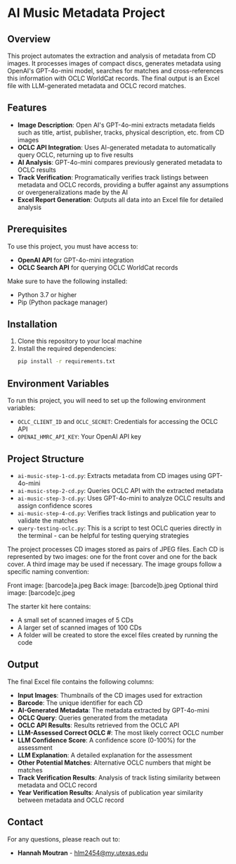 # AI Music Metadata Project
## Overview
This project automates the extraction and analysis of metadata from CD images. It processes images of compact discs, generates metadata using OpenAI's GPT-4o-mini model, searches for matches and cross-references this information with OCLC WorldCat records. The final output is an Excel file with LLM-generated metadata and OCLC record matches.

## Features
- **Image Description**: Open AI's GPT-4o-mini extracts metadata fields such as title, artist, publisher, tracks, physical description, etc. from CD images
- **OCLC API Integration**: Uses AI-generated metadata to automatically query OCLC, returning up to five results
- **AI Analysis**: GPT-4o-mini compares previously generated metadata to OCLC results
- **Track Verification**: Programatically verifies track listings between metadata and OCLC records, providing a buffer against any assumptions or overgeneralizations made by the AI
- **Excel Report Generation**: Outputs all data into an Excel file for detailed analysis

## Prerequisites
To use this project, you must have access to:
- **OpenAI API** for GPT-4o-mini integration
- **OCLC Search API** for querying OCLC WorldCat records

Make sure to have the following installed:
- Python 3.7 or higher
- Pip (Python package manager)

## Installation
1. Clone this repository to your local machine
2. Install the required dependencies:
   ```sh
   pip install -r requirements.txt
   ```

## Environment Variables
To run this project, you will need to set up the following environment variables:
- `OCLC_CLIENT_ID` and `OCLC_SECRET`: Credentials for accessing the OCLC API
- `OPENAI_HMRC_API_KEY`: Your OpenAI API key

## Project Structure
- `ai-music-step-1-cd.py`: Extracts metadata from CD images using GPT-4o-mini
- `ai-music-step-2-cd.py`: Queries OCLC API with the extracted metadata
- `ai-music-step-3-cd.py`: Uses GPT-4o-mini to analyze OCLC results and assign confidence scores
- `ai-music-step-4-cd.py`: Verifies track listings and publication year to validate the matches
- `query-testing-oclc.py`: This is a script to test OCLC queries directly in the terminal - can be helpful for testing querying strategies

The project processes CD images stored as pairs of JPEG files. Each CD is represented by two images: one for the front cover and one for the back cover. A third image may be used if necessary.  The image groups follow a specific naming convention:

Front image: [barcode]a.jpeg
Back image: [barcode]b.jpeg
Optional third image: [barcode]c.jpeg

The starter kit here contains:
- A  small set of scanned images of 5 CDs
- A larger set of scanned images of 100 CDs
- A folder will be created to store the excel files created by running the code

## Output
The final Excel file contains the following columns:
- **Input Images**: Thumbnails of the CD images used for extraction
- **Barcode**: The unique identifier for each CD
- **AI-Generated Metadata**: The metadata extracted by GPT-4o-mini
- **OCLC Query**: Queries generated from the metadata
- **OCLC API Results**: Results retrieved from the OCLC API
- **LLM-Assessed Correct OCLC #**: The most likely correct OCLC number
- **LLM Confidence Score**: A confidence score (0-100%) for the assessment
- **LLM Explanation**: A detailed explanation for the assessment
- **Other Potential Matches**: Alternative OCLC numbers that might be matches
- **Track Verification Results**: Analysis of track listing similarity between metadata and OCLC record
- **Year Verification Results**: Analysis of publication year similarity between metadata and OCLC record

## Contact
For any questions, please reach out to:
- **Hannah Moutran** - hlm2454@my.utexas.edu